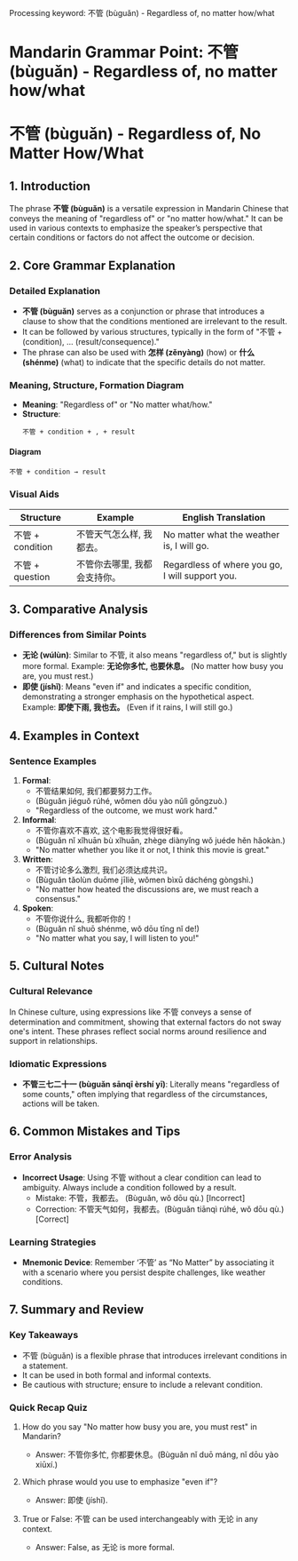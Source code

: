 Processing keyword: 不管 (bùguǎn) - Regardless of, no matter how/what
# Mandarin Grammar Point: 不管 (bùguǎn) - Regardless of, no matter how/what
# 不管 (bùguǎn) - Regardless of, No Matter How/What
## 1. Introduction
The phrase **不管 (bùguǎn)** is a versatile expression in Mandarin Chinese that conveys the meaning of "regardless of" or "no matter how/what." It can be used in various contexts to emphasize the speaker’s perspective that certain conditions or factors do not affect the outcome or decision.
## 2. Core Grammar Explanation
### Detailed Explanation
- **不管 (bùguǎn)** serves as a conjunction or phrase that introduces a clause to show that the conditions mentioned are irrelevant to the result.
- It can be followed by various structures, typically in the form of "不管 + (condition), ... (result/consequence)."
- The phrase can also be used with **怎样 (zěnyàng)** (how) or **什么 (shénme)** (what) to indicate that the specific details do not matter.
### Meaning, Structure, Formation Diagram
- **Meaning**: "Regardless of" or "No matter what/how."
- **Structure**:
  ```
  不管 + condition + , + result
  ```
  
#### Diagram
```
不管 + condition → result
```
### Visual Aids
| Structure       | Example                         | English Translation                  |
|----------------|---------------------------------|--------------------------------------|
| 不管 + condition   | 不管天气怎么样, 我都去。        | No matter what the weather is, I will go. |
| 不管 + question  | 不管你去哪里, 我都会支持你。 | Regardless of where you go, I will support you. |
## 3. Comparative Analysis
### Differences from Similar Points
- **无论 (wúlùn)**: Similar to 不管, it also means "regardless of," but is slightly more formal. Example: **无论你多忙, 也要休息。** (No matter how busy you are, you must rest.)
- **即使 (jíshǐ)**: Means "even if" and indicates a specific condition, demonstrating a stronger emphasis on the hypothetical aspect. Example: **即使下雨, 我也去。** (Even if it rains, I will still go.)
## 4. Examples in Context
### Sentence Examples
1. **Formal**:
   - 不管结果如何, 我们都要努力工作。
   - (Bùguǎn jiéguǒ rúhé, wǒmen dōu yào nǔlì gōngzuò.)
   - "Regardless of the outcome, we must work hard."
2. **Informal**:
   - 不管你喜欢不喜欢, 这个电影我觉得很好看。
   - (Bùguǎn nǐ xǐhuān bù xǐhuān, zhège diànyǐng wǒ juéde hěn hǎokàn.)
   - "No matter whether you like it or not, I think this movie is great."
3. **Written**:
   - 不管讨论多么激烈, 我们必须达成共识。
   - (Bùguǎn tǎolùn duōme jīliè, wǒmen bìxū dáchéng gòngshì.)
   - "No matter how heated the discussions are, we must reach a consensus."
4. **Spoken**:
   - 不管你说什么, 我都听你的！
   - (Bùguǎn nǐ shuō shénme, wǒ dōu tīng nǐ de!)
   - "No matter what you say, I will listen to you!"
## 5. Cultural Notes
### Cultural Relevance
In Chinese culture, using expressions like 不管 conveys a sense of determination and commitment, showing that external factors do not sway one's intent. These phrases reflect social norms around resilience and support in relationships.
### Idiomatic Expressions
- **不管三七二十一 (bùguǎn sānqī èrshí yī)**: Literally means "regardless of some counts," often implying that regardless of the circumstances, actions will be taken.
## 6. Common Mistakes and Tips
### Error Analysis
- **Incorrect Usage**: Using 不管 without a clear condition can lead to ambiguity. Always include a condition followed by a result.
  - Mistake: 不管，我都去。 (Bùguǎn, wǒ dōu qù.) [Incorrect] 
  - Correction: 不管天气如何，我都去。(Bùguǎn tiānqì rúhé, wǒ dōu qù.) [Correct]
### Learning Strategies
- **Mnemonic Device**: Remember ‘不管’ as “No Matter” by associating it with a scenario where you persist despite challenges, like weather conditions.
## 7. Summary and Review
### Key Takeaways
- 不管 (bùguǎn) is a flexible phrase that introduces irrelevant conditions in a statement.
- It can be used in both formal and informal contexts.
- Be cautious with structure; ensure to include a relevant condition.
### Quick Recap Quiz
1. How do you say "No matter how busy you are, you must rest" in Mandarin?
   - Answer: 不管你多忙, 你都要休息。(Bùguǎn nǐ duō máng, nǐ dōu yào xiūxí.)
   
2. Which phrase would you use to emphasize "even if"?
   - Answer: 即使 (jíshǐ).
3. True or False: 不管 can be used interchangeably with 无论 in any context.
   - Answer: False, as 无论 is more formal.
